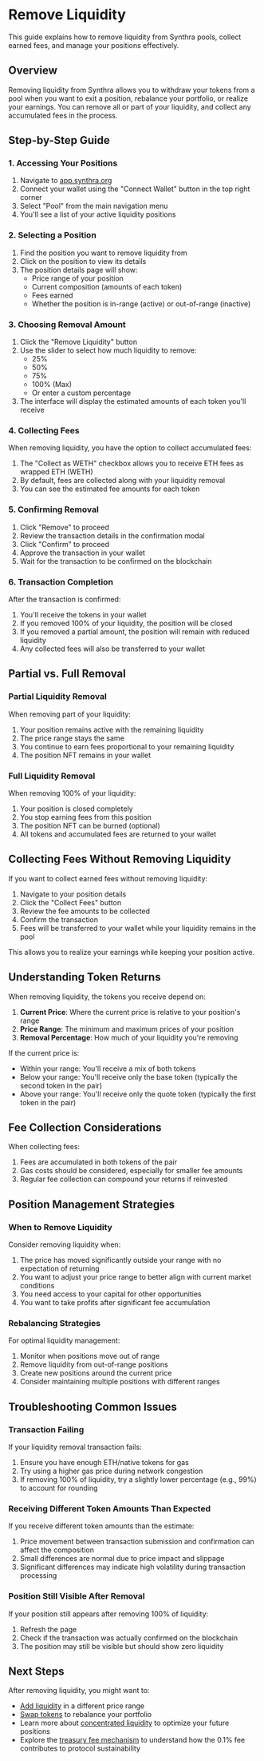 # Remove Liquidity

This guide explains how to remove liquidity from Synthra pools, collect earned fees, and manage your positions effectively.

## Overview

Removing liquidity from Synthra allows you to withdraw your tokens from a pool when you want to exit a position, rebalance your portfolio, or realize your earnings. You can remove all or part of your liquidity, and collect any accumulated fees in the process.

## Step-by-Step Guide

### 1. Accessing Your Positions

1. Navigate to [app.synthra.org](https://app.synthra.org)
2. Connect your wallet using the "Connect Wallet" button in the top right corner
3. Select "Pool" from the main navigation menu
4. You'll see a list of your active liquidity positions

### 2. Selecting a Position

1. Find the position you want to remove liquidity from
2. Click on the position to view its details
3. The position details page will show:
   * Price range of your position
   * Current composition (amounts of each token)
   * Fees earned
   * Whether the position is in-range (active) or out-of-range (inactive)

<!-- ![Position Details](../assets/images/remove-liquidity-position.png) -->

### 3. Choosing Removal Amount

1. Click the "Remove Liquidity" button
2. Use the slider to select how much liquidity to remove:
   * 25%
   * 50%
   * 75%
   * 100% (Max)
   * Or enter a custom percentage
3. The interface will display the estimated amounts of each token you'll receive

<!-- ![Remove Liquidity Interface](../assets/images/remove-liquidity-slider.png) -->

### 4. Collecting Fees

When removing liquidity, you have the option to collect accumulated fees:

1. The "Collect as WETH" checkbox allows you to receive ETH fees as wrapped ETH (WETH)
2. By default, fees are collected along with your liquidity removal
3. You can see the estimated fee amounts for each token

### 5. Confirming Removal

1. Click "Remove" to proceed
2. Review the transaction details in the confirmation modal
3. Click "Confirm" to proceed
4. Approve the transaction in your wallet
5. Wait for the transaction to be confirmed on the blockchain

### 6. Transaction Completion

After the transaction is confirmed:

1. You'll receive the tokens in your wallet
2. If you removed 100% of your liquidity, the position will be closed
3. If you removed a partial amount, the position will remain with reduced liquidity
4. Any collected fees will also be transferred to your wallet

## Partial vs. Full Removal

### Partial Liquidity Removal

When removing part of your liquidity:

1. Your position remains active with the remaining liquidity
2. The price range stays the same
3. You continue to earn fees proportional to your remaining liquidity
4. The position NFT remains in your wallet

### Full Liquidity Removal

When removing 100% of your liquidity:

1. Your position is closed completely
2. You stop earning fees from this position
3. The position NFT can be burned (optional)
4. All tokens and accumulated fees are returned to your wallet

## Collecting Fees Without Removing Liquidity

If you want to collect earned fees without removing liquidity:

1. Navigate to your position details
2. Click the "Collect Fees" button
3. Review the fee amounts to be collected
4. Confirm the transaction
5. Fees will be transferred to your wallet while your liquidity remains in the pool

This allows you to realize your earnings while keeping your position active.

## Understanding Token Returns

When removing liquidity, the tokens you receive depend on:

1. **Current Price**: Where the current price is relative to your position's range
2. **Price Range**: The minimum and maximum prices of your position
3. **Removal Percentage**: How much of your liquidity you're removing

If the current price is:

* Within your range: You'll receive a mix of both tokens
* Below your range: You'll receive only the base token (typically the second token in the pair)
* Above your range: You'll receive only the quote token (typically the first token in the pair)

## Fee Collection Considerations

When collecting fees:

1. Fees are accumulated in both tokens of the pair
2. Gas costs should be considered, especially for smaller fee amounts
3. Regular fee collection can compound your returns if reinvested

## Position Management Strategies

### When to Remove Liquidity

Consider removing liquidity when:

1. The price has moved significantly outside your range with no expectation of returning
2. You want to adjust your price range to better align with current market conditions
3. You need access to your capital for other opportunities
4. You want to take profits after significant fee accumulation

### Rebalancing Strategies

For optimal liquidity management:

1. Monitor when positions move out of range
2. Remove liquidity from out-of-range positions
3. Create new positions around the current price
4. Consider maintaining multiple positions with different ranges

## Troubleshooting Common Issues

### Transaction Failing

If your liquidity removal transaction fails:

1. Ensure you have enough ETH/native tokens for gas
2. Try using a higher gas price during network congestion
3. If removing 100% of liquidity, try a slightly lower percentage (e.g., 99%) to account for rounding

### Receiving Different Token Amounts Than Expected

If you receive different token amounts than the estimate:

1. Price movement between transaction submission and confirmation can affect the composition
2. Small differences are normal due to price impact and slippage
3. Significant differences may indicate high volatility during transaction processing

### Position Still Visible After Removal

If your position still appears after removing 100% of liquidity:

1. Refresh the page
2. Check if the transaction was actually confirmed on the blockchain
3. The position may still be visible but should show zero liquidity

## Next Steps

After removing liquidity, you might want to:

* [Add liquidity](add-liquidity.md) in a different price range
* [Swap tokens](swap.md) to rebalance your portfolio
* Learn more about [concentrated liquidity](../core-concepts/concentrated-liquidity.md) to optimize your future positions
* Explore the [treasury fee mechanism](../core-concepts/treasury-fee.md) to understand how the 0.1% fee contributes to protocol sustainability
